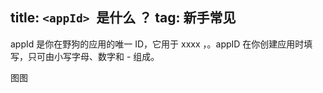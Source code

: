 title: `<appId> `是什么 ？
tag: 新手常见
---
appId 是你在野狗的应用的唯一 ID，它用于 xxxx     ，。appID 在你创建应用时填写，只可由小写字母、数字和 - 组成。

图图

